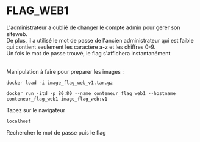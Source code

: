 # FLAG_WEB1
L'administrateur a oublié de changer le compte admin pour gerer son siteweb. </br>
De plus, il a utilisé le mot de passe de l'ancien administrateur qui est faible qui contient seulement les caractère a-z et les chiffres  0-9. </br>
Un fois le mot de passe trouvé, le flag s'affichera instantanément </br></br>

Manipulation à faire pour preparer les images : 
```
docker load -i image_flag_web_v1.tar.gz
```
```
docker run -itd -p 80:80 --name conteneur_flag_web1 --hostname conteneur_flag_web1 image_flag_web:v1
```
Tapez sur le navigateur
```
localhost
```
Rechercher le mot de passe puis le flag


